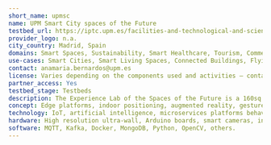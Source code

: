 ```yaml
---
short_name: upmsc
name: UPM Smart City spaces of the Future
testbed_url: https://iptc.upm.es/facilities-and-technological-and-scientific-services
provider_logo: n.a.
city_country: Madrid, Spain
domains: Smart Spaces, Sustainability, Smart Healthcare, Tourism, Commerce.
use-cases: Smart Cities, Smart Living Spaces, Connected Buildings, Flying IoT, Smart Transport, Security and Defense, Emergency Response.
contact: anamaria.bernardos@upm.es
license: Varies depending on the components used and activities – contact for more information.
partner_access: Yes
testbed_stage: Testbeds
description: The Experience Lab of the Spaces of the Future is a 160sq space for demonstration and service testing development located within CAIT Building at UPM Montegancedo Campus (Madrid, Spain). It is composed of reconfigurable semi-open rooms, specifically conceived to test personalized service concepts and interactive spaces. At the Lab, there are different technology enablers on top of which different service concepts have been trialed, for instance, IoT platforms on edge, multiuser indoor positioning systems based on hybrid sensors, a platform to provide multidevice collaborative augmented reality experiences, systems for multimodal natural (gesture-based, voice-based) interaction, concepts of smart objects (e.g., smart windows) and technologies for command-and-control centers.
concept: Edge platforms, indoor positioning, augmented reality, gesture-based, voice-based interaction, ultra-wall interaction, multisensor tracking, personalized services
technology: IoT, artificial intelligence, microservices platforms behavior analysis algorithms, data fusion,
hardware: High resolution ultra-wall, Arduino boards, smart cameras, interaction sensors (leap motion, Kinect, etc.), HoloLens, mobile devices, TV screens, Bluetooth beacons, ultrawideband beacons, servers,
software: MQTT, Kafka, Docker, MongoDB, Python, OpenCV, others.
---
```

